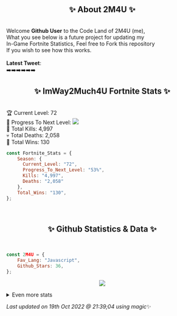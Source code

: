 
  <br><h2 align="center"> ✨ About 2M4U ✨</h2><br>
  Welcome **Github User** to the Code Land of 2M4U (me),<br>
  What you see below is a future project for updating my<br>
  In-Game Fortnite Statistics, Feel free to Fork this repository<br>
  If you wish to see how this works.
  <br><br>
  <b>Latest Tweet</b>: <br>➡️➡️➡️➡️➡️➡️
  <br><h2 align="center"> ✨ ImWay2Much4U Fortnite Stats ✨</h2><br>
  🏆 Current Level: 72<br>
  🎉 Progress To Next Level: ![](https://geps.dev/progress/53)<br>
  🎯 Total Kills: 4,997<br>
  💀 Total Deaths: 2,058<br>
  👑 Total Wins: 130<br>

```js
const Fortnite_Stats = {
    Season: {    
      Current_Level: "72",
      Progress_To_Next_Level: "53%",
      Kills: "4,997",
      Deaths: "2,058"
    },
    Total_Wins: "130",
}; 
```


<br><h2 align="center"> ✨ Github Statistics & Data ✨</h2><br>

```js
const 2M4U = {
    Fav_Lang: "Javascript",
    Github_Stars: 36,
}; 
```

<p align="center">
<img src="https://github-readme-streak-stats.herokuapp.com/?user=2M4U&theme=tokyonight">
</p>
<details>
  <summary>
      Even more stats
  </summary>
  <p align="center">
    <img src="https://github-profile-trophy.vercel.app/?username=2M4U&theme=dracula">
    <img src="https://github-readme-stats.vercel.app/api?username=2M4U&theme=tokyonight&count_private=true&show_icons=true&include_all_commits=true">
  </p>
</details>

<!-- Last updated on Wed Oct 19 2022 21:39:04 GMT+0000 (Coordinated Universal Time) ;-;-->
<i>Last updated on 19th Oct 2022 @ 21:39;04 using magic</i>✨